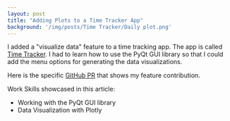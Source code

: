 ```yaml
---
layout: post
title: "Adding Plots to a Time Tracker App"
background: '/img/posts/Time Tracker/Daily plot.png'
---
```


I added a "visualize data" feature to a time tracking app. The app is called [Time Tracker](https://github.com/pazitos10/time-tracker?msclkid=45d90970a6db11ec97e3aed8d182a06a). I had to learn how to use the PyQt GUI library so that I could add the menu options for generating the data visualizations.

Here is the specific [GitHub PR](https://github.com/Pazitos10/time-tracker/pull/3) that shows my feature contribution.

Work Skills showcased in this article:
* Working with the PyQt GUI library
* Data Visualization with Plotly